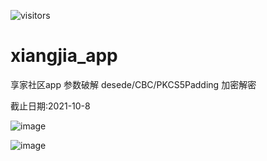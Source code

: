 ![visitors](https://visitor-badge.glitch.me/badge?page_id=intAV.xiangjia_app)

# xiangjia_app
享家社区app 参数破解 desede/CBC/PKCS5Padding 加密解密

截止日期:2021-10-8

![image](https://user-images.githubusercontent.com/38396198/136551606-dd8fd06d-4d64-4d5b-bd43-7fd88be6fdb3.png)

![image](https://user-images.githubusercontent.com/38396198/136553804-9419b34a-51df-40e8-9eba-3913485f65f3.png)

